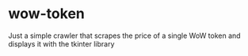 # wow-token
Just a simple crawler that scrapes the price of a single WoW token and displays it with the tkinter library
